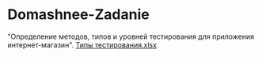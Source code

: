 # Domashnee-Zadanie
"Определение методов, типов и уровней тестирования для приложения интернет-магазин".
[Типы тестирования.xlsx](https://github.com/IlkinAz/Domashnee-Zadanie/files/15109527/default.xlsx)
